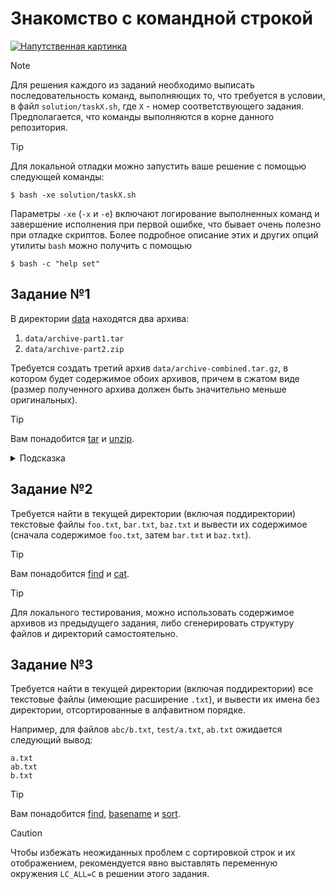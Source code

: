 # Знакомство с командной строкой

[![Напутственная картинка](https://imgs.xkcd.com/comics/tar_2x.png)](https://xkcd.com/1168)

> [!NOTE]
> Для решения каждого из заданий необходимо выписать последовательность команд,
> выполняющих то, что требуется в условии, в файл `solution/taskX.sh`,
> где `X` - номер соответствующего задания. Предполагается, что команды выполняются
> в корне данного репозитория.

> [!TIP]
> Для локальной отладки можно запустить ваше решение с помощью следующей команды:
> ```console
> $ bash -xe solution/taskX.sh
> ```
> Параметры `-xe` (`-x` и `-e`) включают логирование выполненных команд и
> завершение исполнения при первой ошибке, что бывает очень полезно при отладке скриптов.
> Более подробное описание этих и других опций утилиты `bash` можно получить с помощью
> ```console
> $ bash -c "help set"
> ```

## Задание №1

В директории [data](/data) находятся два архива:

1. `data/archive-part1.tar`
1. `data/archive-part2.zip`

Требуется создать третий архив `data/archive-combined.tar.gz`, в котором будет содержимое
обоих архивов, причем в сжатом виде (размер полученного архива должен быть значительно меньше оригинальных).

> [!TIP]
> Вам понадобится [tar](https://linux.die.net/man/1/tar) и [unzip](https://linux.die.net/man/1/unzip).

<details>
  <summary>Подсказка</summary>

  Можно разархивировать оба архива во временную директорию
  (полученную, например, с помощью [`mktemp -d`](https://www.mktemp.org/docs/mktemp.man/#EXAMPLES)),
  а затем заархивировать содержимое этой директории в итоговый архив.
</details>

## Задание №2

Требуется найти в текущей директории (включая поддиректории) текстовые файлы `foo.txt`, `bar.txt`, `baz.txt`
и вывести их содержимое (сначала содержимое `foo.txt`, затем `bar.txt` и `baz.txt`).

> [!TIP]
> Вам понадобится [find](https://linux.die.net/man/1/find) и [cat](https://linux.die.net/man/1/cat).

> [!TIP]
> Для локального тестирования, можно использовать содержимое архивов из предыдущего задания,
> либо сгенерировать структуру файлов и директорий самостоятельно.

## Задание №3

Требуется найти в текущей директории (включая поддиректории) все текстовые файлы (имеющие расширение `.txt`),
и вывести их имена без директории, отсортированные в алфавитном порядке.

Например, для файлов `abc/b.txt`, `test/a.txt`, `ab.txt` ожидается следующий вывод:
```
a.txt
ab.txt
b.txt
```

> [!TIP]
> Вам понадобится [find](https://linux.die.net/man/1/find), [basename](https://linux.die.net/man/1/basename)
> и [sort](https://linux.die.net/man/1/sort).

> [!CAUTION]
> Чтобы избежать неожиданных проблем с сортировкой строк и их отображением,
> рекомендуется явно выставлять переменную окружения `LC_ALL=C` в решении этого задания.
